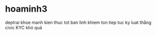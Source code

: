 # hoaminh3
deptrai
khoe manh
kien thuc tot
ban linh
khiem ton
tiep tuc ky luat
thằng civic KYC khó quá
